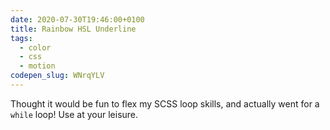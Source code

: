 ```yaml
---
date: 2020-07-30T19:46:00+0100
title: Rainbow HSL Underline
tags:
  - color
  - css
  - motion
codepen_slug: WNrqYLV
---
```


<c-codepen slug="{{ codepen_slug }}"></c-codepen>

Thought it would be fun to flex my SCSS loop skills, and actually went for a `while` loop! Use at your leisure.

